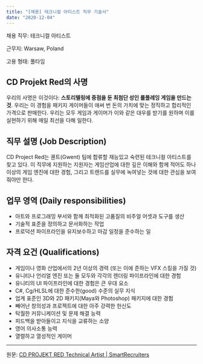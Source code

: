 ```yaml
---
title: "[채용] 테크니컬 아티스트 직무 기술서"
date: "2020-12-04"
---
```


채용 직무: 테크니컬 아티스트

근무지: Warsaw, Poland

고용 형태: 풀타임

## CD Projekt Red의 사명

우리의 사명은 이것이다: **스토리텔링에 중점을 둔 최첨단 성인 롤플레잉 게임을 만드는 것**. 우리는 이 경험을 패키지 게이머들이 애써 번 돈의 가치에 맞는 정직하고 합리적인 가격으로 판매한다. 우리는 모두 게임과 게이머가 이와 같은 대우를 받기를 원하며 이를 실현하기 위해 매일 최선을 다해 일한다.

## 직무 설명 (Job Description)

CD Project Red는 궨트(Gwent) 팀에 합류할 재능있고 숙련된 테크니컬 아티스트를 찾고 있다. 이 직무에 지원하는 지원자는 게임산업에 대한 깊은 이해와 함께 적어도 하나 이상의 게임 엔진에 대한 경험, 그리고 트렌드를 실무에 녹여넣는 것에 대한 관심을 보여줘야만 한다.

## 업무 영역 (Daily responsibilities)

- 아트와 프로그래밍 부서와 함께 최적화된 고품질의 비주얼 어셋과 도구를 생산
- 기술적 표준을 정의하고 문서화하는 작업
- 프로덕션 파이프라인을 유지보수하고 마감 일정을 준수하는 일

## 자격 요건 (Qualifications)

- 게임이나 영화 산업에서의 2년 이상의 경력 (또는 이에 준하는 VFX 스킬을 가질 것)
- 유니티나 언리얼 엔진 또는 둘 모두와 각각의 렌더링 파이프라인에 대한 경험
- 유니티의 UI 파이프라인에 대한 경험은 큰 우대 요소
- C#, Cg/HLSL에 대한 준수한(good) 수준의 실무 지식
- 업계 표준인 3D와 2D 패키지(Maya와 Photoshop) 패키지에 대한 경험
- 빼어난 창의성과 프로젝트에 대한 아주 강력한 헌신도
- 탁월한 커뮤니케이션 및 문제 해결 능력
- 피드백을 받아들이고 지식을 교류하는 소양
- 영어 의사소통 능력
- 열렬하고 열성적인 게이머

---

원문: [CD PROJEKT RED Technical Artist | SmartRecruiters](https://jobs.smartrecruiters.com/CDPROJEKTRED/743999714071925-technical-artist)
